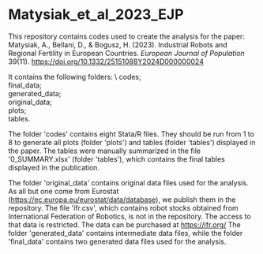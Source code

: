 # Matysiak_et_al_2023_EJP

This repository contains codes used to create the analysis for the paper:
Matysiak, A., Bellani, D., & Bogusz, H. (2023). Industrial Robots and Regional Fertility in European Countries. *European Journal of Population* 39(11). https://doi.org/10.1332/25151088Y2024D000000024

It contains the following folders: \ 
codes;\
final_data;\
generated_data;\
original_data;\
plots;\
tables.

The folder 'codes' contains eight Stata/R files. They should be run from 1 to 8 to generate all plots (folder 'plots') and tables (folder 'tables') displayed in the paper. The tables were manually summarized in the file '0_SUMMARY.xlsx' (folder 'tables'), which contains the final tables displayed in the publication.

The folder 'original_data' contains original data files used for the analysis. As all but one come from Eurostat (https://ec.europa.eu/eurostat/data/database), we publish them in the repository. 
The file 'ifr.csv', which contains robot stocks obtained from International Federation of Robotics, is not in the repository. The access to that data is restricted. The data can be purchased at https://ifr.org/ 
The folder 'generated_data' contains intermediate data files, while the folder 'final_data' contains two generated data files used for the analysis.
